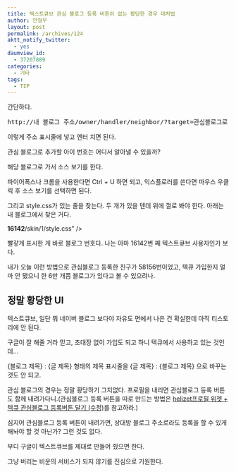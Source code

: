 ```yaml
---
title: 텍스트큐브 관심 블로그 등록 버튼이 없는 황당한 경우 대처법
author: 안형우
layout: post
permalink: /archives/124
aktt_notify_twitter:
  - yes
daumview_id:
  - 37207889
categories:
  - 기타
tags:
  - TIP
---
```

간단하다.

<pre class="brush:plain">http://내 블로그 주소/owner/handler/neighbor/?target=관심블로그로 추가할 아이 번호</pre>

이렇게 주소 표시줄에 넣고 엔터 치면 된다.

관심 블로그로 추가할 아이 번호는 어디서 알아낼 수 있을까?

해당 블로그로 가서 소스 보기를 한다.

파이어폭스나 크롬을 사용한다면 Ctrl + U 하면 되고, 익스플로러를 쓴다면 마우스 우클릭 후 소스 보기를 선택하면 된다.

그리고 style.css가 있는 줄을 찾는다. 두 개가 있을 텐데 위에 껄로 봐야 한다. 아래는 내 블로그에서 찾은 거다.

<link rel=&#8221;stylesheet&#8221; type=&#8221;text/css&#8221; href=&#8221;http://fs.textcube.com/blog/1/<span style="color:#f00;"><strong>16142</strong></span>/skin/1/style.css&#8221; />

빨갛게 표시한 게 바로 블로그 번호다. 나는 아마 16142번 째 텍스트큐브 사용자인가 보다.

내가 오늘 이런 방법으로 관심블로그 등록한 친구가 58156번이었고, 텍큐 가입한지 얼마 안 됐으니 한 6만 개쯤 블로그가 있다고 볼 수 있으려나.

## 정말 황당한 UI

텍스트큐브, 일단 뭐 네이버 블로그 보다야 자유도 면에서 나은 건 확실한데 아직 티스토리에 안 된다.

구글이 잘 해줄 거라 믿고, 초대장 없이 가입도 되고 하니 텍큐에서 사용하고 있는 것인데&#8230;

{블로그 제목} : {글 제목} 형태의 제목 표시줄을 {글 제목} : {블로그 제목} 으로 바꾸는 것도 안 되고.

관심 블로그의 경우는 정말 황당하기 그지없다. 프로필을 내리면 관심블로그 등록 버튼도 함께 내려가다니.(관심블로그 등록 버튼을 따로 만드는 방법은 <a href="http://science.binote.com/160" rel="bookmark">helizet프로필 위젯 + 텍큐 관심블로그 등록버튼 달기 (수정)</a>를 참고하라.)

심지어 관심블로그 등록 버튼이 내려가면, 상대방 블로그 주소로라도 등록을 할 수 있게 해놔야 할 것 아닌가? 그런 것도 없다.

부디 구글이 텍스트큐브를 제대로 만들어 줬으면 한다.

그냥 버리는 비운의 서비스가 되지 않기를 진심으로 기원한다.